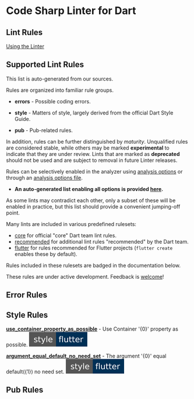 # Code Sharp Linter for Dart

## Lint Rules

[Using the Linter](https://dart.dev/guides/language/analysis-options#enabling-linter-rules)

## Supported Lint Rules

This list is auto-generated from our sources.

Rules are organized into familiar rule groups.

- **errors** - Possible coding errors.

- **style** - Matters of style, largely derived from the official Dart Style Guide.

- **pub** - Pub-related rules.

In addition, rules can be further distinguished by *maturity*.  Unqualified
rules are considered stable, while others may be marked **experimental**
to indicate that they are under review.  Lints that are marked as **deprecated**
should not be used and are subject to removal in future Linter releases.

Rules can be selectively enabled in the analyzer using
[analysis options](https://pub.dev/packages/analyzer)
or through an
[analysis options file](https://dart.dev/guides/language/analysis-options#the-analysis-options-file).

* **An auto-generated list enabling all options is provided [here](options/options.html).**

As some lints may contradict each other, only a subset of these will be
enabled in practice, but this list should provide a convenient jumping-off point.

Many lints are included in various predefined rulesets:

* [core](https://github.com/Nomeleel/code_sharp/blob/main/lib/core.yaml) for official "core" Dart team lint rules.
* [recommended](https://github.com/Nomeleel/code_sharp/blob/main/lib/recommended.yaml) for additional lint rules "recommended" by the Dart team.
* [flutter](https://github.com/Nomeleel/code_sharp/blob/main/lib/flutter.yaml) for rules recommended for Flutter projects (`flutter create` enables these by default).

Rules included in these rulesets are badged in the documentation below.

These rules are under active development.  Feedback is
[welcome](https://github.com/Nomeleel/code_sharp/issues)!


## Error Rules

## Style Rules

**[use_container_property_as_possible](use_container_property_as_possible.md)** - Use Container '{0}' property as possible.
[![flutter](style-flutter.svg)](https://github.com/Nomeleel/code_sharp/blob/main/lib/flutter.yaml)

**[argument_equal_default_no_need_set](argument_equal_default_no_need_set.md)** - The argument '{0}' equal default({1}) no need set.
[![flutter](style-flutter.svg)](https://github.com/Nomeleel/code_sharp/blob/main/lib/flutter.yaml)

## Pub Rules

